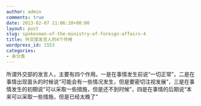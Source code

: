 ```yaml
---
author: admin
comments: true
date: 2013-02-07 11:06:10+00:00
layout: post
slug: spokesman-of-the-ministry-of-foreign-affairs-4
title: 外交部发言人的4个作用
wordpress_id: 1553
categories:
- 未分类
---
```


所谓外交部的发言人，主要有四个作用。一是在事情发生前说“一切正常”，二是在事情出现苗头的时候说“可能会有一些情况发生，但是要密切注视发展”，三是在事情发生的初期说“可以采取一些措施，但是还不到时候”，四是在事情的后期说“本来可以采取一些措施，但是已经太晚了”
